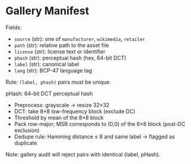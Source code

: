 # Gallery Manifest

Fields:

- `source` (str): one of `manufacturer`, `wikimedia`, `retailer`
- `path` (str): relative path to the asset file
- `license` (str): license text or identifier
- `phash` (str): perceptual hash (hex, 64-bit DCT)
- `label` (str): canonical label
- `lang` (str): BCP-47 language tag

Rule: `(label, phash)` pairs must be unique.

pHash: 64-bit DCT perceptual hash
- Preprocess: grayscale → resize 32×32
- DCT: take 8×8 low-frequency block (exclude DC)
- Threshold by mean of the 8×8 block
- Pack row-major; MSB corresponds to (0,0) of the 8×8 block (post-DC exclusion)
- Dedupe rule: Hamming distance ≤ 8 and same label → flagged as duplicate

Note: gallery audit will reject pairs with identical {label, pHash}.
